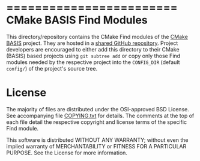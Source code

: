 ========================
CMake BASIS Find Modules
========================

This directory/repository contains the CMake Find modules of the
[CMake BASIS](https://cmake-basis.github.io) project. They are hosted
in a [shared GitHub repository](https://github.com/cmake-basis/find-modules).
Project developers are encouraged to either add this directory to
their CMake (BASIS) based projects using `git subtree add` or copy
only those Find modules needed by the respective project into the
`CONFIG_DIR` (default `config/`) of the project's source tree.


License
=======

The majority of files are distributed under the OSI-approved BSD License.
See accompanying file [COPYING.txt](/COPYING.txt) for details.
The comments at the top of each file detail the respective copyright
and license terms of the specific Find module.

This software is distributed WITHOUT ANY WARRANTY; without even the
implied warranty of MERCHANTABILITY or FITNESS FOR A PARTICULAR PURPOSE.
See the License for more information.

